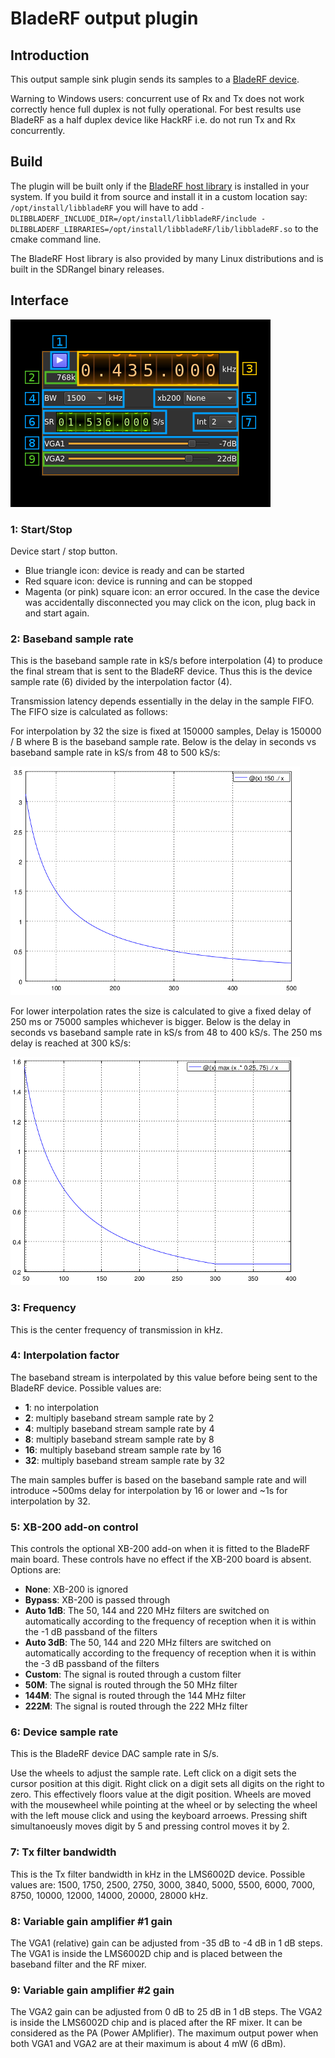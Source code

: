 <h1>BladeRF output plugin</h1>

<h2>Introduction</h2>

This output sample sink plugin sends its samples to a [BladeRF device](https://www.nuand.com/).

Warning to Windows users: concurrent use of Rx and Tx does not work correctly hence full duplex is not fully operational. For best results use BladeRF as a half duplex device like HackRF i.e. do not run Tx and Rx concurrently.

<h2>Build</h2>

The plugin will be built only if the [BladeRF host library](https://github.com/Nuand/bladeRF) is installed in your system. If you build it from source and install it in a custom location say: `/opt/install/libbladeRF` you will have to add `-DLIBBLADERF_INCLUDE_DIR=/opt/install/libbladeRF/include -DLIBBLADERF_LIBRARIES=/opt/install/libbladeRF/lib/libbladeRF.so` to the cmake command line.

The BladeRF Host library is also provided by many Linux distributions and is built in the SDRangel binary releases.

<h2>Interface</h2>

![BladeRF output plugin GUI](../../../doc/img/BladeRFOutput_plugin.png)

<h3>1: Start/Stop</h3>

Device start / stop button. 

  - Blue triangle icon: device is ready and can be started
  - Red square icon: device is running and can be stopped
  - Magenta (or pink) square icon: an error occured. In the case the device was accidentally disconnected you may click on the icon, plug back in and start again.
  
<h3>2: Baseband sample rate</h3>

This is the baseband sample rate in kS/s before interpolation (4) to produce the final stream that is sent to the BladeRF device. Thus this is the device sample rate (6) divided by the interpolation factor (4).

Transmission latency depends essentially in the delay in the sample FIFO. The FIFO size is calculated as follows:

For interpolation by 32 the size is fixed at 150000 samples, Delay is 150000 / B where B is the baseband sample rate. Below is the delay in seconds vs baseband sample rate in kS/s from 48 to 500 kS/s:

![BladeRF output plugin FIFO delay 32](../../../doc/img/BladeRFOutput_plugin_fifodly_32.png)

For lower interpolation rates the size is calculated to give a fixed delay of 250 ms or 75000 samples whichever is bigger. Below is the delay in seconds vs baseband sample rate in kS/s from 48 to 400 kS/s. The 250 ms delay is reached at 300 kS/s:

![BladeRF output plugin FIFO delay other](../../../doc/img/BladeRFOutput_plugin_fifodly_other.png) 
  
<h3>3: Frequency</h3>

This is the center frequency of transmission in kHz.

<h3>4: Interpolation factor</h3>

The baseband stream is interpolated by this value before being sent to the BladeRF device. Possible values are:

  - **1**: no interpolation
  - **2**: multiply baseband stream sample rate by 2
  - **4**: multiply baseband stream sample rate by 4
  - **8**: multiply baseband stream sample rate by 8
  - **16**: multiply baseband stream sample rate by 16
  - **32**: multiply baseband stream sample rate by 32

The main samples buffer is based on the baseband sample rate and will introduce ~500ms delay for interpolation by 16 or lower and ~1s for interpolation by 32. 

<h3>5: XB-200 add-on control</h3>

This controls the optional XB-200 add-on when it is fitted to the BladeRF main board. These controls have no effect if the XB-200 board is absent. Options are:

  - **None**: XB-200 is ignored
  - **Bypass**: XB-200 is passed through
  - **Auto 1dB**: The 50, 144 and 220 MHz filters are switched on automatically according to the frequency of reception when it is within the -1 dB passband of the filters 
  - **Auto 3dB**: The 50, 144 and 220 MHz filters are switched on automatically according to the frequency of reception when it is within the -3 dB passband of the filters
  - **Custom**: The signal is routed through a custom filter
  - **50M**: The signal is routed through the 50 MHz filter 
  - **144M**: The signal is routed through the 144 MHz filter 
  - **222M**: The signal is routed through the 222 MHz filter 

<h3>6: Device sample rate</h3>

This is the BladeRF device DAC sample rate in S/s.

Use the wheels to adjust the sample rate. Left click on a digit sets the cursor position at this digit. Right click on a digit sets all digits on the right to zero. This effectively floors value at the digit position. Wheels are moved with the mousewheel while pointing at the wheel or by selecting the wheel with the left mouse click and using the keyboard arroews. Pressing shift simultanoeusly moves digit by 5 and pressing control moves it by 2.

<h3>7: Tx filter bandwidth</h3>

This is the Tx filter bandwidth in kHz in the LMS6002D device. Possible values are: 1500, 1750, 2500, 2750, 3000, 3840, 5000, 5500, 6000, 7000, 8750, 10000, 12000, 14000, 20000, 28000 kHz.

<h3>8: Variable gain amplifier #1 gain</h3>

The VGA1 (relative) gain can be adjusted from -35 dB to -4 dB in 1 dB steps. The VGA1 is inside the LMS6002D chip and is placed between the baseband filter and the RF mixer. 

<h3>9: Variable gain amplifier #2 gain</h3>

The VGA2 gain can be adjusted from 0 dB to 25 dB in 1 dB steps. The VGA2 is inside the LMS6002D chip and is placed after the RF mixer. It can be considered as the PA (Power AMplifier). The maximum output power when both VGA1 and VGA2 are at their maximum is about 4 mW (6 dBm).